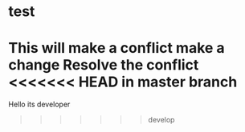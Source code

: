 # test
This will make a conflict
make a change
Resolve the conflict
<<<<<<< HEAD
in master branch
=======
Hello its developer
>>>>>>> develop
